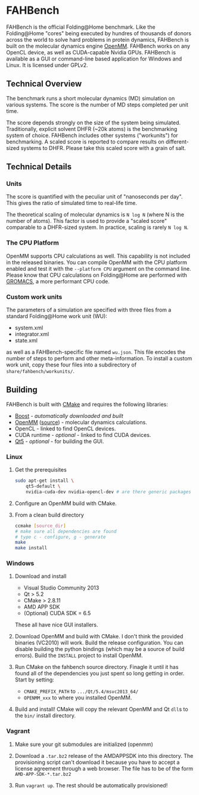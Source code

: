 FAHBench
========

FAHBench is the official Folding@Home benchmark. Like the Folding@Home
"cores" being executed by hundres of thousands of donors across the world
to solve hard problems in protein dynamics, FAHBench is built on the
molecular dynamics engine [OpenMM]. FAHBench works on any OpenCL device, as
well as CUDA-capable Nvidia GPUs. FAHBench is available as a GUI or
command-line based application for Windows and Linux. It is licensed under
GPLv2.

Technical Overview
------------------

The benchmark runs a short molecular dynamics (MD) simulation
on various systems. The score is the number of MD steps completed per unit
time.

The score depends strongly on the size of the system being simulated.
Traditionally, explicit solvent DHFR (~20k atoms) is the benchmarking
system of choice. FAHBench includes other systems ("workunits") for
benchmarking. A scaled score is reported to compare results on
different-sized systems to DHFR. Please take this scaled score with a grain of salt.

Technical Details
-----------------

### Units

The score is quantified with the peculiar unit of "nanoseconds per day".
This gives the ratio of simulated time to real-life time.

The theoretical scaling of molecular dynamics is `N log N` (where N is the
number of atoms). This factor is used to provide a "scaled score"
comparable to a DHFR-sized system. In practice, scaling is rarely `N log
N`.

### The CPU Platform

OpenMM supports CPU calculations as well. This capability is not included
in the released binaries. You can compile OpenMM with the CPU platform
enabled and test it with the `--platform CPU` argument on the command line.
Please know that CPU calculations on Folding@Home are performed with
[GROMACS](http://gromacs.org), a more performant CPU code.

### Custom work units

The parameters of a simulation are specified with three files from a
standard Folding@Home work unit (WU):
 
 - system.xml
 - integrator.xml
 - state.xml

as well as a FAHBench-specific file named `wu.json`. This file encodes the
number of steps to perform and other meta-information. To install a
custom work unit, copy these four files into a subdirectory of
`share/fahbench/workunits/`.


Building
--------

FAHBench is built with [CMake] and requires the following libraries:

 - [Boost] - *automatically downloaded and built*
 - [OpenMM] ([source]) - molecular dynamics calculations.
 - OpenCL - linked to find OpenCL devices.
 - CUDA runtime - *optional* - linked to find CUDA devices.
 - [Qt5] - *optional* - for building the GUI.

[CMake]: http://www.cmake.org/
[Boost]: http://www.boost.org/
[Qt5]: http://qt-project.org/
[OpenMM]: http://openmm.org/
[source]: http://github.com/pandegroup/openmm/

### Linux

 1. Get the prerequisites

    ```bash
    sudo apt-get install \
        qt5-default \
        nvidia-cuda-dev nvidia-opencl-dev # are there generic packages for opencl?
    ```

 1. Configure an OpenMM build with CMake.

 1. From a clean build directory

    ```bash
    ccmake [source_dir]
    # make sure all dependencies are found
    # type c - configure, g - generate
    make
    make install
    ```

### Windows

 1. Download and install 
      - Visual Studio Community 2013
      - Qt > 5.2
      - CMake > 2.8.11
      - AMD APP SDK
      - (Optional) CUDA SDK = 6.5

    These all have nice GUI installers.

 1. Download OpenMM and build with CMake. I don't think the provided
    binaries (VC2010) will work. Build the release configuration. You can
    disable building the python bindings (which may be a source of build
    errors). Build the `INSTALL` project to install OpenMM.

 1. Run CMake on the fahbench source directory. Finagle it until it has
    found all of the dependencies you just spent so long getting in order.
    Start by setting:
     
     - `CMAKE_PREFIX_PATH` to `.../Qt/5.4/msvc2013_64/`
     - `OPENMM_xxx` to where you installed OpenMM.

 1. Build and install! CMake will copy the relevant OpenMM and Qt `dll`s to
    the `bin/` install directory.

### Vagrant

 1. Make sure your git submodules are initialized (openmm)

 1. Download a `.tar.bz2` release of the AMDAPPSDK into this directory.
    The provisioning script can't download it because you have to accept
    a license agreement through a web browser. The file has to be of the form
    `AMD-APP-SDK-*.tar.bz2`

 1. Run `vagrant up`. The rest should be automatically provisioned!


